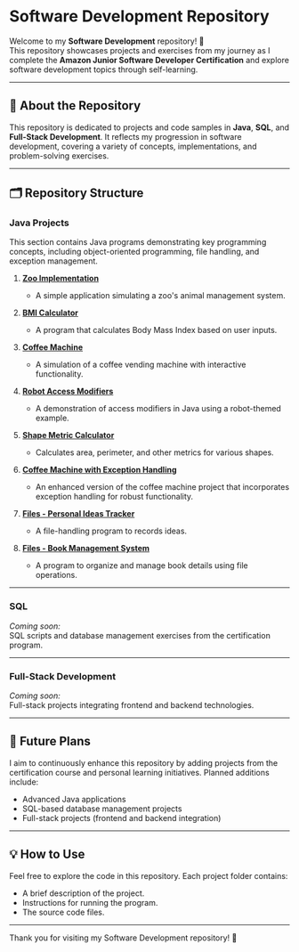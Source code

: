 # Software Development Repository  

Welcome to my **Software Development** repository! 🎉  
This repository showcases projects and exercises from my journey as I complete the **Amazon Junior Software Developer Certification** and explore software development topics through self-learning.

---

## 🚀 About the Repository  

This repository is dedicated to projects and code samples in **Java**, **SQL**, and **Full-Stack Development**. It reflects my progression in software development, covering a variety of concepts, implementations, and problem-solving exercises.

---

## 🗂️ Repository Structure  

### **Java Projects**  
This section contains Java programs demonstrating key programming concepts, including object-oriented programming, file handling, and exception management.  

1. [**Zoo Implementation**](https://github.com/VinodAnbalagan/Software-Development-/tree/8164fcd000ba028d6c9b44df9ba532826b4bf4ad/Zoo)  
   - A simple application simulating a zoo's animal management system.  

2. [**BMI Calculator**](https://github.com/VinodAnbalagan/Software-Development-/tree/efc535792848f6d42e2bd99c97ccaf8ec3db17f0/BMI%20Calculator)
   - A program that calculates Body Mass Index based on user inputs.  

3. [**Coffee Machine**](https://github.com/VinodAnbalagan/Software-Development-/tree/3315132a975c924e8541bb3c294dcd09f73d0a93/Coffee%20Machine)
   - A simulation of a coffee vending machine with interactive functionality.  

4. [**Robot Access Modifiers**](https://github.com/VinodAnbalagan/Software-Development-/tree/3315132a975c924e8541bb3c294dcd09f73d0a93/Robot_Access%20Modifiers) 
   - A demonstration of access modifiers in Java using a robot-themed example.  

5. [**Shape Metric Calculator**](https://github.com/VinodAnbalagan/Software-Development-/tree/3315132a975c924e8541bb3c294dcd09f73d0a93/ShapeMetricCalculaor)
   - Calculates area, perimeter, and other metrics for various shapes.  

6. [**Coffee Machine with Exception Handling**](https://github.com/VinodAnbalagan/Software-Development-/tree/3315132a975c924e8541bb3c294dcd09f73d0a93/Coffee%20Machine%20Handling%20Exceptions)
   - An enhanced version of the coffee machine project that incorporates exception handling for robust functionality.  

7. [**Files - Personal Ideas Tracker**](https://github.com/VinodAnbalagan/Software-Development-/tree/d45d6022526a866bb76fc53df8321142ec95bc14/Files%20-%20Personal%20Ideas%20Tracker) 
   - A file-handling program to records ideas.  

8. [**Files - Book Management System**](https://github.com/VinodAnbalagan/Software-Development-/tree/d45d6022526a866bb76fc53df8321142ec95bc14/Files%20-%20Book%20Management%20System)  
   - A program to organize and manage book details using file operations.  

---

### **SQL**  
*Coming soon:*  
SQL scripts and database management exercises from the certification program.

---

### **Full-Stack Development**  
*Coming soon:*  
Full-stack projects integrating frontend and backend technologies.

---

## 🌟 Future Plans  

I aim to continuously enhance this repository by adding projects from the certification course and personal learning initiatives. Planned additions include:  
- Advanced Java applications  
- SQL-based database management projects  
- Full-stack projects (frontend and backend integration)  

---

## 💡 How to Use  

Feel free to explore the code in this repository. Each project folder contains:  
- A brief description of the project.  
- Instructions for running the program.  
- The source code files.  

---

Thank you for visiting my Software Development repository! 🚀
